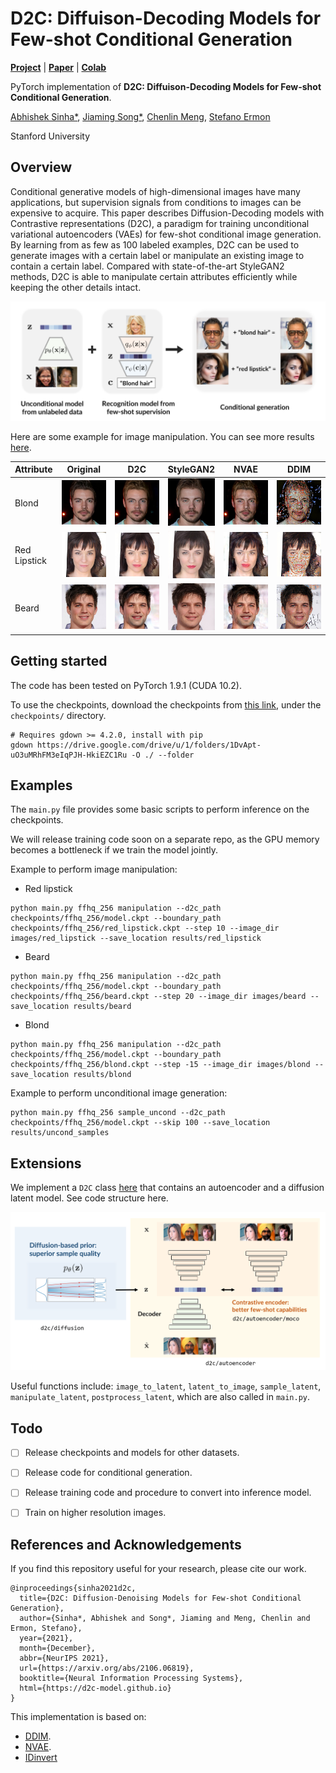 # D2C: Diffuison-Decoding Models for Few-shot Conditional Generation

[**Project**](https://d2c-model.github.io/) | [**Paper**](https://arxiv.org/abs/2106.06819) | [**Colab**]()

PyTorch implementation of **D2C: Diffuison-Decoding Models for Few-shot Conditional Generation**.

[Abhishek Sinha*](https://a7b23.github.io/), [Jiaming Song*](https://tsong.me/), [Chenlin Meng](https://cs.stanford.edu/~chenlin/), [Stefano Ermon](https://cs.stanford.edu/~ermon/)

Stanford University

## Overview

Conditional generative models of high-dimensional images have many applications, but supervision signals from conditions to images can be expensive to acquire. This paper describes Diffusion-Decoding models with Contrastive representations (D2C), a paradigm for training unconditional variational autoencoders (VAEs) for few-shot conditional image generation. By learning from as few as 100 labeled examples, D2C can be used to generate images with a certain label or manipulate an existing image to contain a certain label. Compared with state-of-the-art StyleGAN2 methods, D2C is able to manipulate certain attributes efficiently while keeping the other details intact.

![](static/cond-gen.png)

Here are some example for image manipulation. You can see more results [here](https://d2c-model.github.io/).

<table>
<thead>
<tr>
  <th onclick="sorting(tbody, 0)">Attribute</th>
  <th onclick="sorting(tbody, 1)" width="17%">Original</th>
  <th onclick="sorting(tbody, 2)" width="17%">D2C</th>
  <th onclick="sorting(tbody, 3)" width="17%">StyleGAN2</th>
  <th onclick="sorting(tbody, 4)" width="17%">NVAE</th>
  <th onclick="sorting(tbody, 5)" width="17%">DDIM</th>
</tr>

</thead>
<tbody>
  <tr>
  <td>Blond</td>
 <td><img src="static/blond/0.png" width="100%"></td>
 <td><img src="static/blond/1.png" width="100%"></td>
 <td><img src="static/blond/2.png" width="100%"></td>
 <td><img src="static/blond/3.png" width="100%"></td>
 <td><img src="static/blond/4.png" width="100%"></td>
</tr>
  <tr>
  <td>Red Lipstick</td>
 <td><img src="static/red_lipstick/15.png" width="100%"></td>
 <td><img src="static/red_lipstick/16.png" width="100%"></td>
 <td><img src="static/red_lipstick/17.png" width="100%"></td>
 <td><img src="static/red_lipstick/18.png" width="100%"></td>
 <td><img src="static/red_lipstick/19.png" width="100%"></td>
</tr>
<tr>
<td>Beard</td>
 <td><img src="static/beard/5.png" width="100%"></td>
 <td><img src="static/beard/6.png" width="100%"></td>
 <td><img src="static/beard/7.png" width="100%"></td>
 <td><img src="static/beard/8.png" width="100%"></td>
 <td><img src="static/beard/9.png" width="100%"></td>
</tr>
</tr>
</tbody>
</table>

## Getting started
The code has been tested on PyTorch 1.9.1 (CUDA 10.2).

To use the checkpoints, download the checkpoints from [this link](https://drive.google.com/drive/folders/1rbztSCF27azt64M2d3dsL38ZDZ489Rsn?usp=sharing), under the `checkpoints/` directory.
```[bash]
# Requires gdown >= 4.2.0, install with pip
gdown https://drive.google.com/drive/u/1/folders/1DvApt-uO3uMRhFM3eIqPJH-HkiEZC1Ru -O ./ --folder
```

## Examples 
The `main.py` file provides some basic scripts to perform inference on the checkpoints. 

We will release training code soon on a separate repo, as the GPU memory becomes a bottleneck if we train the model jointly.

Example to perform image manipulation:

- Red lipstick
```
python main.py ffhq_256 manipulation --d2c_path checkpoints/ffhq_256/model.ckpt --boundary_path checkpoints/ffhq_256/red_lipstick.ckpt --step 10 --image_dir images/red_lipstick --save_location results/red_lipstick
```

- Beard
```
python main.py ffhq_256 manipulation --d2c_path checkpoints/ffhq_256/model.ckpt --boundary_path checkpoints/ffhq_256/beard.ckpt --step 20 --image_dir images/beard --save_location results/beard
```

- Blond
```
python main.py ffhq_256 manipulation --d2c_path checkpoints/ffhq_256/model.ckpt --boundary_path checkpoints/ffhq_256/blond.ckpt --step -15 --image_dir images/blond --save_location results/blond
```


Example to perform unconditional image generation:
```
python main.py ffhq_256 sample_uncond --d2c_path checkpoints/ffhq_256/model.ckpt --skip 100 --save_location results/uncond_samples
```

## Extensions

We implement a `D2C` class [here](https://github.com/jiamings/d2c_pre_release/blob/main/d2c/__init__.py) that contains an autoencoder and a diffusion latent model. See code structure here.

![](static/code-structure.png)

Useful functions include: `image_to_latent`, `latent_to_image`, `sample_latent`, `manipulate_latent`, `postprocess_latent`, which are also called in `main.py`.


## Todo

- [ ] Release checkpoints and models for other datasets.
- [ ] Release code for conditional generation.
- [ ] Release training code and procedure to convert into inference model.
- [ ] Train on higher resolution images.


## References and Acknowledgements

If you find this repository useful for your research, please cite our work.
```
@inproceedings{sinha2021d2c,
  title={D2C: Diffusion-Denoising Models for Few-shot Conditional Generation},
  author={Sinha*, Abhishek and Song*, Jiaming and Meng, Chenlin and Ermon, Stefano},
  year={2021},
  month={December},
  abbr={NeurIPS 2021},
  url={https://arxiv.org/abs/2106.06819},
  booktitle={Neural Information Processing Systems},
  html={https://d2c-model.github.io}
}
```

This implementation is based on:
- [DDIM](https://github.com/ermongroup/ddim).
- [NVAE](https://github.com/nvlabs/nvae).
- [IDinvert](https://github.com/genforce/idinvert_pytorch)